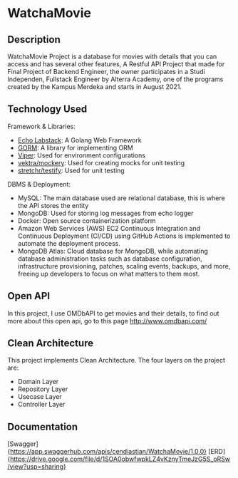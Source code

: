 # WatchaMovie
## Description
WatchaMovie Project is a database for movies with details that you can access and has several other features, A Restful API Project that made for Final Project of Backend Engineer, the owner participates in a Studi Independen, Fullstack Engineer by Alterra Academy, one of the programs created by the Kampus Merdeka and starts in August 2021.
## Technology Used
Framework & Libraries:
* [Echo Labstack](echo.labstack.com): A Golang Web Framework
* [GORM](https://gorm.io/): A library for implementing ORM
* [Viper](https://github.com/spf13/viper): Used for environment configurations
* [vektra/mockery](https://github.com/vektra/mockery): Used for creating mocks for unit testing
* [stretchr/testify](https://github.com/stretchr/testify): Used for unit testing

DBMS & Deployment:
* MySQL: The main database used are relational database, this is where the API stores the entity
* MongoDB: Used for storing log messages from echo logger
* Docker: Open source containerization platform
* Amazon Web Services (AWS) EC2 Continuous Integration and Continuous Deployment (CI/CD) using GitHub Actions is implemented to automate the deployment process.
* MongoDB Atlas: Cloud database for MongoDB, while automating database administration tasks such as database configuration, infrastructure provisioning, patches, scaling events, backups, and more, freeing up developers to focus on what matters to them most.

## Open API
In this project,  I use OMDbAPI to get movies and their details, to find out more about this open api, go to this page http://www.omdbapi.com/

## Clean Architecture
This project implements Clean Architecture. The four layers on the project are:
  * Domain Layer
  * Repository Layer
  * Usecase Layer
  * Controller Layer

## Documentation
[Swagger]{https://app.swaggerhub.com/apis/cendiastian/WatchaMovie/1.0.0}
[ERD]{https://drive.google.com/file/d/1SOA0obwfwpkLZ4vKznyTmeJzG5S_oRSw/view?usp=sharing}

